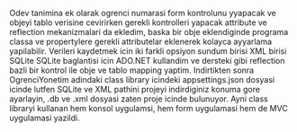 Odev tanimina ek olarak ogrenci numarasi form kontrolunu yyapacak ve objeyi tablo verisine cevirirken gerekli kontrolleri yapacak 
attribute ve reflection mekanizmalari da ekledim, baska bir obje eklendiginde programa classa ve propertylere gerekli attributelar eklenerek kolayca ayyarlama yapilabilir.
Verileri kaydetmek icin iki farkli opsiyon sundum birisi XML birisi SQLite SQLite baglantisi icin ADO.NET kullandim ve dersteki gibi reflection bazli bir kontrol ile obje ve tablo mapping yaptim. 
Indirtikten sonra OgrenciYonetim adindaki class library icindeki appsettings.json dosyasi icinde lutfen SQLite ve XML pathini projeyi indirdiginiz konuma gore ayarlayin, .db ve .xml dosyasi zaten proje icinde bulunuyor.
Ayni class libraryi kullanan hem konsol uygulamsi, hem form uygulamasi hem de MVC uygulamasi yazildi.
